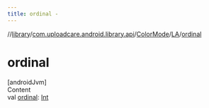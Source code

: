 ```yaml
---
title: ordinal -
---
```

//[library](../../../index.md)/[com.uploadcare.android.library.api](../../index.md)/[ColorMode](../index.md)/[LA](index.md)/[ordinal](ordinal.md)



# ordinal  
[androidJvm]  
Content  
val [ordinal](ordinal.md): [Int](https://kotlinlang.org/api/latest/jvm/stdlib/kotlin/-int/index.html)  



